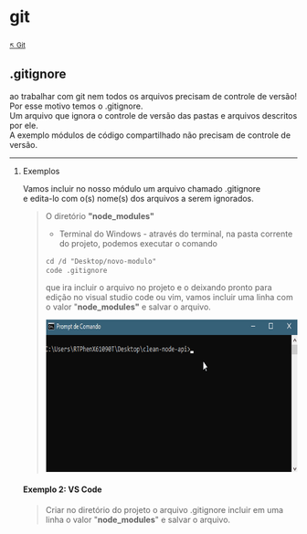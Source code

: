 # git

<sub>[:arrow_upper_left: Git](readme.md)<sub>

## .gitignore

ao trabalhar com git nem todos os arquivos precisam de controle de versão! Por esse motivo temos o .gitignore.
<br/> Um arquivo que ignora o controle de versão das pastas e arquivos descritos por ele. <br/>A exemplo módulos de código compartilhado não precisam de controle de versão.

---

1. Exemplos

    Vamos incluir no nosso módulo um arquivo chamado .gitignore  
    e edita-lo com o(s) nome(s) dos arquivos a serem ignorados.
    >O diretório **"node_modules"**
    >
    > - Terminal do Windows -
    >através do terminal, na pasta corrente do projeto, podemos executar o comando
    >```
    >cd /d "Desktop/novo-modulo"
    >code .gitignore
    >```
    >que ira incluir o arquivo no projeto e o deixando pronto para edição no visual studio code ou vim, vamos incluir uma linha com o valor "**node_modules"** e salvar o arquivo.
    > 
    ><img src="../../imgs/gitignore.gif" width="636" height="267"/>
    #### Exemplo 2: VS Code
    > Criar no diretório do projeto o arquivo .gitignore incluir em uma linha o valor "**node_modules**" e salvar o arquivo.